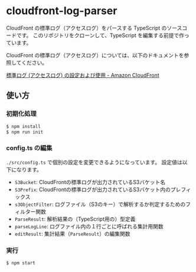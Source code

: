 # cloudfront-log-parser

CloudFront の標準ログ（アクセスログ）をパースする TypeScript のソースコードです。
このリポジトリをクローンして、TypeScript を編集する前提で作っています。

CloudFront の標準ログ（アクセスログ）については、以下のドキュメントを参照してください。

[標準ログ (アクセスログ) の設定および使用 - Amazon CloudFront](https://docs.aws.amazon.com/ja_jp/AmazonCloudFront/latest/DeveloperGuide/AccessLogs.html)

## 使い方

### 初期化処理

```bash
$ npm install
$ npm run init
```

### config.ts の編集

`./src/config.ts` で個別の設定を変更できるようになっています。
設定値は以下になります。

- `S3Bucket`: CloudFrontの標準ログが出力されているS3バケット名
- `S3Prefix`: CloudFrontの標準ログが出力されているS3バケット内のプレフィックス
- `s3ObjectFilter`: ログファイル（S3のキー）で解析するか判定するためのフィルター関数
- `ParseResult`: 解析結果の（TypeScript用の）型定義
- `parseLogLine`: ログファイル内の１行ごとに呼ばれる集計用関数
- `editResult`: 集計結果（`ParseResult`）の編集関数

### 実行

```bash
$ npm start
```
